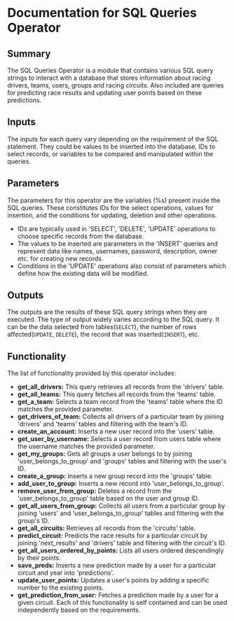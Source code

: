 # Documentation for SQL Queries Operator

## Summary
The SQL Queries Operator is a module that contains various SQL query strings to interact with a database that stores information about racing drivers, teams, users, groups and racing circuits. Also included are queries for predicting race results and updating user points based on these predictions.

## Inputs
The inputs for each query vary depending on the requirement of the SQL statement. They could be values to be inserted into the database, IDs to select records, or variables to be compared and manipulated within the queries.

## Parameters
The parameters for this operator are the variables (%s) present inside the SQL queries. These constitutes IDs for the select operations, values for insertion, and the conditions for updating, deletion and other operations. 

- IDs are typically used in 'SELECT', 'DELETE', 'UPDATE' operations to choose specific records from the database. 
- The values to be inserted are parameters in the 'INSERT' queries and represent data like names, usernames, password, description, owner etc. for creating new records. 
- Conditions in the 'UPDATE' operations also consist of parameters which define how the existing data will be modified.

## Outputs
The outputs are the results of these SQL query strings when they are executed. The type of output widely varies according to the SQL query. It can be the data selected from tables(`SELECT`), the number of rows affected(`UPDATE`, `DELETE`), the record that was inserted(`INSERT`), etc.

## Functionality
The list of functionality provided by this operator includes:
- **get_all_drivers:** This query retrieves all records from the 'drivers' table.
- **get_all_teams:** This query fetches all records from the 'teams' table.
- **get_a_team:** Selects a team record from the 'teams' table where the ID matches the provided parameter.
- **get_drivers_of_team:** Collects all drivers of a particular team by joining 'drivers' and 'teams' tables and filtering with the team's ID.
- **create_an_account:** Inserts a new user record into the 'users' table.
- **get_user_by_username:** Selects a user record from users table where the username matches the provided parameter.
- **get_my_groups:** Gets all groups a user belongs to by joining 'user_belongs_to_group' and 'groups' tables and filtering with the user's ID.
- **create_a_group:** Inserts a new group record into the 'groups' table.
- **add_user_to_group:** Inserts a new record into 'user_belongs_to_group'.
- **remove_user_from_group:** Deletes a record from the 'user_belongs_to_group' table based on the user and group ID.
- **get_all_users_from_group:** Collects all users from a particular group by joining 'users' and 'user_belongs_to_group' tables and filtering with the group's ID.
- **get_all_circuits:** Retrieves all records from the 'circuits' table.
- **predict_circuit:** Predicts the race results for a particular circuit by joining 'next_results' and 'drivers' table and filtering with the circuit's ID.
- **get_all_users_ordered_by_points:** Lists all users ordered descendingly by their points.
- **save_preds:** Inserts a new prediction made by a user for a particular circuit and year into 'predictions'.
- **update_user_points:** Updates a user's points by adding a specific number to the existing points.
- **get_prediction_from_user:** Fetches a prediction made by a user for a given circuit. 
Each of this functionality is self contained and can be used independently based on the requirements.